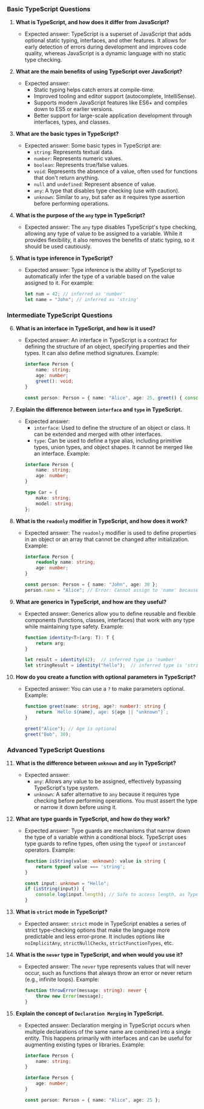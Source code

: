 ### **Basic TypeScript Questions**

1. **What is TypeScript, and how does it differ from JavaScript?**
   - Expected answer: TypeScript is a superset of JavaScript that adds optional static typing, interfaces, and other features. It allows for early detection of errors during development and improves code quality, whereas JavaScript is a dynamic language with no static type checking.

2. **What are the main benefits of using TypeScript over JavaScript?**
   - Expected answer:
     - Static typing helps catch errors at compile-time.
     - Improved tooling and editor support (autocomplete, IntelliSense).
     - Supports modern JavaScript features like ES6+ and compiles down to ES5 or earlier versions.
     - Better support for large-scale application development through interfaces, types, and classes.

3. **What are the basic types in TypeScript?**
   - Expected answer: Some basic types in TypeScript are:
     - `string`: Represents textual data.
     - `number`: Represents numeric values.
     - `boolean`: Represents true/false values.
     - `void`: Represents the absence of a value, often used for functions that don't return anything.
     - `null` and `undefined`: Represent absence of value.
     - `any`: A type that disables type checking (use with caution).
     - `unknown`: Similar to `any`, but safer as it requires type assertion before performing operations.

4. **What is the purpose of the `any` type in TypeScript?**
   - Expected answer: The `any` type disables TypeScript's type checking, allowing any type of value to be assigned to a variable. While it provides flexibility, it also removes the benefits of static typing, so it should be used cautiously.

5. **What is type inference in TypeScript?**
   - Expected answer: Type inference is the ability of TypeScript to automatically infer the type of a variable based on the value assigned to it. For example:
     ```typescript
     let num = 42; // inferred as 'number'
     let name = "John"; // inferred as 'string'
     ```

### **Intermediate TypeScript Questions**

6. **What is an interface in TypeScript, and how is it used?**
   - Expected answer: An interface in TypeScript is a contract for defining the structure of an object, specifying properties and their types. It can also define method signatures. Example:
     ```typescript
     interface Person {
         name: string;
         age: number;
         greet(): void;
     }

     const person: Person = { name: "Alice", age: 25, greet() { console.log("Hello!"); } };
     ```

7. **Explain the difference between `interface` and `type` in TypeScript.**
   - Expected answer:
     - `interface`: Used to define the structure of an object or class. It can be extended and merged with other interfaces.
     - `type`: Can be used to define a type alias, including primitive types, union types, and object shapes. It cannot be merged like an interface.
     Example:
     ```typescript
     interface Person {
         name: string;
         age: number;
     }

     type Car = {
         make: string;
         model: string;
     };
     ```

8. **What is the `readonly` modifier in TypeScript, and how does it work?**
   - Expected answer: The `readonly` modifier is used to define properties in an object or an array that cannot be changed after initialization. Example:
     ```typescript
     interface Person {
         readonly name: string;
         age: number;
     }

     const person: Person = { name: "John", age: 30 };
     person.name = "Alice"; // Error: Cannot assign to 'name' because it is a read-only property.
     ```

9. **What are generics in TypeScript, and how are they useful?**
   - Expected answer: Generics allow you to define reusable and flexible components (functions, classes, interfaces) that work with any type while maintaining type safety. Example:
     ```typescript
     function identity<T>(arg: T): T {
         return arg;
     }

     let result = identity(42);  // inferred type is 'number'
     let stringResult = identity("hello");  // inferred type is 'string'
     ```

10. **How do you create a function with optional parameters in TypeScript?**
    - Expected answer: You can use a `?` to make parameters optional. Example:
      ```typescript
      function greet(name: string, age?: number): string {
          return `Hello ${name}, age: ${age || "unknown"}`;
      }

      greet("Alice"); // Age is optional
      greet("Bob", 30);
      ```

### **Advanced TypeScript Questions**

11. **What is the difference between `unknown` and `any` in TypeScript?**
    - Expected answer:
      - `any`: Allows any value to be assigned, effectively bypassing TypeScript's type system.
      - `unknown`: A safer alternative to `any` because it requires type checking before performing operations. You must assert the type or narrow it down before using it.

12. **What are type guards in TypeScript, and how do they work?**
    - Expected answer: Type guards are mechanisms that narrow down the type of a variable within a conditional block. TypeScript uses type guards to refine types, often using the `typeof` or `instanceof` operators. Example:
      ```typescript
      function isString(value: unknown): value is string {
          return typeof value === 'string';
      }

      const input: unknown = "Hello";
      if (isString(input)) {
          console.log(input.length); // Safe to access length, as TypeScript knows it's a string
      }
      ```

13. **What is `strict` mode in TypeScript?**
    - Expected answer: `strict` mode in TypeScript enables a series of strict type-checking options that make the language more predictable and less error-prone. It includes options like `noImplicitAny`, `strictNullChecks`, `strictFunctionTypes`, etc.

14. **What is the `never` type in TypeScript, and when would you use it?**
    - Expected answer: The `never` type represents values that will never occur, such as functions that always throw an error or never return (e.g., infinite loops). Example:
      ```typescript
      function throwError(message: string): never {
          throw new Error(message);
      }
      ```

15. **Explain the concept of `Declaration Merging` in TypeScript.**
    - Expected answer: Declaration merging in TypeScript occurs when multiple declarations of the same name are combined into a single entity. This happens primarily with interfaces and can be useful for augmenting existing types or libraries. Example:
      ```typescript
      interface Person {
          name: string;
      }

      interface Person {
          age: number;
      }

      const person: Person = { name: "Alice", age: 25 };
      ```